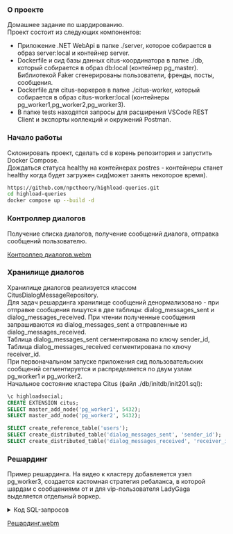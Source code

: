 ### О проекте
Домашнее задание по шардированию.  
Проект состоит из следующих компонентов:  
* Приложение .NET WebApi в папке ./server, которое собирается в образ server:local и контейнер server.  
* Dockerfile и сид базы данных citus-координатора в папке ./db, который собирается в образ db:local (контейнер pg_master). Библиотекой Faker сгенерированы пользователи, френды, посты, сообщения.
* Dockerfile для citus-воркеров в папке ./citus-worker, который собирается в образ citus-worker:local (контейнеры pg_worker1,pg_worker2,pg_worker3).
* В папке tests находятся запросы для расширения VSCode REST Client и экспорты коллекций и окружений Postman.
### Начало работы
Склонировать проект, сделать cd в корень репозитория и запустить Docker Compose.  
Дождаться статуса healthy на контейнерах postres - контейнеры станет healthy когда будет загружен сид(может занять некоторое время).  
```bash
https://github.com/npctheory/highload-queries.git
cd highload-queries
docker compose up --build -d
```
### Контроллер диалогов
Получение списка диалогов, получение сообщений диалога, отправка сообщений пользователю.  

[Контроллер диалогов.webm](https://github.com/user-attachments/assets/42c0d007-fefa-4261-a04e-83b6593debe3)


### Хранилище диалогов  
Хранилище диалогов реализуется классом CitusDialogMessageRepository.  
Для задач решардинга хранилище сообщений денормализовано - при отправке сообщения пишутся в две таблицы: dialog_messages_sent и dialog_messages_received. При чтении полученные сообщения запрашиваются из dialog_messages_sent а отправленные из dialog_messages_received.  
Таблица dialog_messages_sent сегментирована по ключу sender_id, Таблица dialog_messages_received сегментирована по ключу receiver_id.  
При первоначальном запуске приложения сид пользовательских сообщений сегментируется и распределяется по двум узлам pg_worker1 и pg_worker2.  
Начальное состояние кластера Citus (файл ./db/initdb/init201.sql):  
```sql  
\c highloadsocial;
CREATE EXTENSION citus;
SELECT master_add_node('pg_worker1', 5432);
SELECT master_add_node('pg_worker2', 5432);

SELECT create_reference_table('users');
SELECT create_distributed_table('dialog_messages_sent', 'sender_id');
SELECT create_distributed_table('dialog_messages_received', 'receiver_id');
```
### Решардинг  
Пример решардинга. На видео к кластеру добавлеяется узел pg_worker3, создается кастомная стратегия ребаланса, в которой шардам с сообщениями от и для vip-пользователя LadyGaga выделяется отдельный воркер.

<details><summary>Код SQL-запросов</summary>--Проверить на каких шардах находятся записи от и для пользователя LadyGaga
SELECT s.shardid, s.logicalrelid, u.id
FROM pg_dist_shard s
JOIN users u ON
    u.id IN ('LadyGaga')
WHERE
    s.logicalrelid IN ('dialog_messages_sent'::regclass, 'dialog_messages_received'::regclass)
    AND CAST(s.shardminvalue AS bigint) <= hashtext(u.id)
    AND CAST(s.shardmaxvalue AS bigint) >= hashtext(u.id);
	
--Изолировать записи от и для полльзователя LadyGaga на отдельных шардах
SELECT isolate_tenant_to_new_shard('dialog_messages_sent', 'LadyGaga', 'CASCADE');
SELECT isolate_tenant_to_new_shard('dialog_messages_received', 'LadyGaga', 'CASCADE');

--

--Добавить третьего воркера
SELECT master_add_node('pg_worker3', 5432);


--Проверить какие шарды на каких воркерах
SELECT shardid, nodename
FROM pg_dist_shard_placement
WHERE shardid in (,)

--Создать стратегию ребаланска: Шарды LadyGaga получают свой воркер - pg_worker3. Остальные шарды остаются на 1 и 2.
CREATE FUNCTION isolate_LadyGaga_on_pg_worker3(shardid bigint, nodeidarg int)
RETURNS boolean AS $$
SELECT
    (CASE
        WHEN nodename = 'pg_worker3' THEN shardid IN (,)
        ELSE shardid NOT IN (,)
    END)
FROM pg_dist_node WHERE nodeid = nodeidarg
$$ LANGUAGE sql;

CREATE FUNCTION no_capacity_for_pg_worker3(nodeidarg int)
    RETURNS real AS $$
    SELECT
        (CASE WHEN nodename = 'pg_worker3' THEN 0 ELSE 1 END)::real
    FROM pg_dist_node where nodeid = nodeidarg
    $$ LANGUAGE sql;
	
CREATE FUNCTION no_cost_for_LadyGaga(shardid bigint)
RETURNS real AS $$
SELECT
    (CASE WHEN shardid IN (,) THEN 0 ELSE 1 END)::real
$$ LANGUAGE sql;

-- Добавить созданные функции в таблицу стратегий
INSERT INTO pg_dist_rebalance_strategy (
    name,
    default_strategy,
    shard_cost_function,
    node_capacity_function,
    shard_allowed_on_node_function,
    default_threshold,
    minimum_threshold,
    improvement_threshold
) VALUES (
    'isolate_LadyGaga',false,'no_cost_for_LadyGaga','no_capacity_for_pg_worker3','isolate_LadyGaga_on_pg_worker3',0,0,0);

--Сделать новую стратегию стратегией по умолчанию
SELECT citus_set_default_rebalance_strategy('isolate_LadyGaga');


--Проверить что новая стратегия добавлена в таблицу и используется
SELECT * FROM pg_dist_rebalance_strategy;

--Ребаланс
SELECT citus_rebalance_start();

--Еще раз проверить какие шарды на каких воркерах
SELECT shardid, nodename
FROM pg_dist_shard_placement
ORDER BY nodename DESC;</details>

[Решардинг.webm](https://github.com/user-attachments/assets/a4296038-0911-4b0a-8b76-3d2356d23f36)
